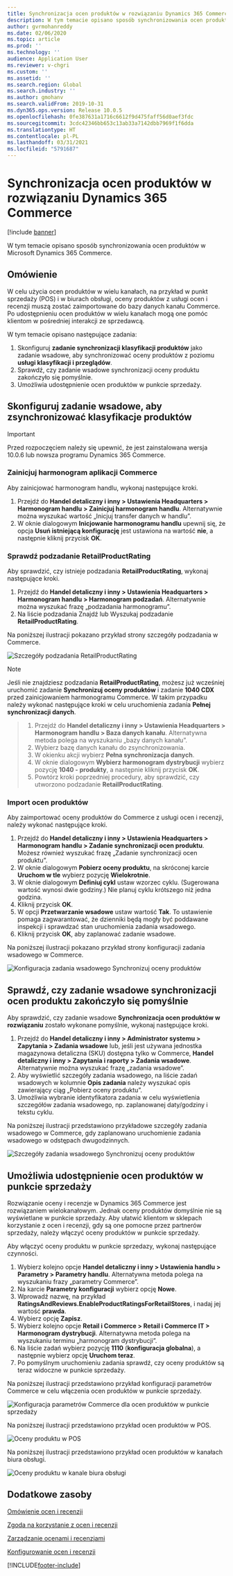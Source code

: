 ```yaml
---
title: Synchronizacja ocen produktów w rozwiązaniu Dynamics 365 Commerce
description: W tym temacie opisano sposób synchronizowania ocen produktów w Microsoft Dynamics 365 Commerce.
author: gvrmohanreddy
ms.date: 02/06/2020
ms.topic: article
ms.prod: ''
ms.technology: ''
audience: Application User
ms.reviewer: v-chgri
ms.custom: ''
ms.assetid: ''
ms.search.region: Global
ms.search.industry: ''
ms.author: gmohanv
ms.search.validFrom: 2019-10-31
ms.dyn365.ops.version: Release 10.0.5
ms.openlocfilehash: 0fe387631a1716c6612f9d475faff56d0aef3fdc
ms.sourcegitcommit: 3cdc42346bb653c13ab33a7142dbb7969f1f6dda
ms.translationtype: HT
ms.contentlocale: pl-PL
ms.lasthandoff: 03/31/2021
ms.locfileid: "5791687"
---
```

# <a name="sync-product-ratings-in-dynamics-365-commerce"></a>Synchronizacja ocen produktów w rozwiązaniu Dynamics 365 Commerce

[!include [banner](includes/banner.md)]

W tym temacie opisano sposób synchronizowania ocen produktów w Microsoft Dynamics 365 Commerce.

## <a name="overview"></a>Omówienie

W celu użycia ocen produktów w wielu kanałach, na przykład w punkt sprzedaży (POS) i w biurach obsługi, oceny produktów z usługi ocen i recenzji muszą zostać zaimportowane do bazy danych kanału Commerce. Po udostępnieniu ocen produktów w wielu kanałach mogą one pomóc klientom w pośredniej interakcji ze sprzedawcą.

W tym temacie opisano następujące zadania:

1. Skonfiguruj **zadanie synchronizacji klasyfikacji produktów** jako zadanie wsadowe, aby synchronizować oceny produktów z poziomu **usługi klasyfikacji i przeglądów**.
1. Sprawdź, czy zadanie wsadowe synchronizacji oceny produktu zakończyło się pomyślnie.
1. Umożliwia udostępnienie ocen produktów w punkcie sprzedaży.

## <a name="configure-a-batch-job-to-synchronize-product-ratings"></a>Skonfiguruj zadanie wsadowe, aby zsynchronizować klasyfikacje produktów

> [!IMPORTANT]
> Przed rozpoczęciem należy się upewnić, że jest zainstalowana wersja 10.0.6 lub nowsza programu Dynamics 365 Commerce.

### <a name="initialize-the-commerce-scheduler"></a>Zainicjuj harmonogram aplikacji Commerce

Aby zainicjować harmonogram handlu, wykonaj następujące kroki.

1. Przejdź do **Handel detaliczny i inny \> Ustawienia Headquarters \> Harmonogram handlu \> Zainicjuj harmonogram handlu**. Alternatywnie można wyszukać wartość „Inicjuj transfer danych w handlu”.
1. W oknie dialogowym **Inicjowanie harmonogramu handlu** upewnij się, że opcja **Usuń istniejącą konfigurację** jest ustawiona na wartość **nie**, a następnie kliknij przycisk **OK**.

### <a name="verify-the-retailproductrating-subjob"></a>Sprawdź podzadanie RetailProductRating

Aby sprawdzić, czy istnieje podzadania **RetailProductRating**, wykonaj następujące kroki.

1. Przejdź do **Handel detaliczny i inny \> Ustawienia Headquarters \> Harmonogram handlu \> Harmonogram podzadań**. Alternatywnie można wyszukać frazę „podzadania harmonogramu”.
1. Na liście podzadania Znajdź lub Wyszukaj podzadanie **RetailProductRating**.

Na poniższej ilustracji pokazano przykład strony szczegóły podzadania w Commerce.

![Szczegóły podzadania RetailProductRating](media/rnr-hq-ratings-sub-job.png)

> [!NOTE]
> Jeśli nie znajdziesz podzadania **RetailProductRating**, możesz już wcześniej uruchomić zadanie **Synchronizuj oceny produktów** i zadanie **1040 CDX** przed zainicjowaniem harmonogramu Commerce. W takim przypadku należy wykonać następujące kroki w celu uruchomienia zadania **Pełnej synchronizacji danych**.

> 1. Przejdź do **Handel detaliczny i inny \> Ustawienia Headquarters \> Harmonogram handlu \> Baza danych kanału**. Alternatywna metoda polega na wyszukaniu „bazy danych kanału”.
> 1. Wybierz bazę danych kanału do zsynchronizowania.
> 1. W okienku akcji wybierz **Pełna synchronizacja danych**.
> 1. W oknie dialogowym **Wybierz harmonogram dystrybucji** wybierz pozycję **1040 - produkty**, a następnie kliknij przycisk **OK**.
> 1. Powtórz kroki poprzedniej procedury, aby sprawdzić, czy utworzono podzadanie **RetailProductRating**.

### <a name="import-product-ratings"></a>Import ocen produktów

Aby zaimportować oceny produktów do Commerce z usługi ocen i recenzji, należy wykonać następujące kroki.

1. Przejdź do **Handel detaliczny i inny \> Ustawienia Headquarters \> Harmonogram handlu \> Zadanie synchronizacji ocen produktu**. Możesz również wyszukać frazę „Zadanie synchronizacji ocen produktu”.
1. W oknie dialogowym **Pobierz oceny produktu**, na skróconej karcie **Uruchom w tle** wybierz pozycję **Wielokrotnie**.
1. W oknie dialogowym **Definiuj cykl** ustaw wzorzec cyklu. (Sugerowana wartość wynosi dwie godziny.) Nie planuj cyklu krótszego niż jedna godzina.
1. Kliknij przycisk **OK**.
1. W opcji **Przetwarzanie wsadowe** ustaw wartość **Tak**. To ustawienie pomaga zagwarantować, że dzienniki będą mogły być poddawane inspekcji i sprawdzać stan uruchomienia zadania wsadowego.
1. Kliknij przycisk **OK**, aby zaplanować zadanie wsadowe.

Na poniższej ilustracji pokazano przykład strony konfiguracji zadania wsadowego w Commerce.

![Konfiguracja zadania wsadowego Synchronizuj oceny produktów](media/rnr-hq-batchjob-recurrence.png)

## <a name="verify-that-the-batch-job-for-product-rating-synchronization-was-successful"></a>Sprawdź, czy zadanie wsadowe synchronizacji ocen produktu zakończyło się pomyślnie

Aby sprawdzić, czy zadanie wsadowe **Synchronizacja ocen produktów w rozwiązaniu** zostało wykonane pomyślnie, wykonaj następujące kroki.

1. Przejdź do **Handel detaliczny i inny \> Administrator systemu \> Zapytania \> Zadania wsadowe** lub, jeśli jest używana jednostka magazynowa detaliczna (SKU) dostępna tylko w Commerce, **Handel detaliczny i inny \> Zapytania i raporty \> Zadania wsadowe**. Alternatywnie można wyszukać frazę „zadania wsadowe”.
1. Aby wyświetlić szczegóły zadania wsadowego, na liście zadań wsadowych w kolumnie **Opis zadania** należy wyszukać opis zawierający ciąg „Pobierz oceny produktu”.
1. Umożliwia wybranie identyfikatora zadania w celu wyświetlenia szczegółów zadania wsadowego, np. zaplanowanej daty/godziny i tekstu cyklu.

Na poniższej ilustracji przedstawiono przykładowe szczegóły zadania wsadowego w Commerce, gdy zaplanowano uruchomienie zadania wsadowego w odstępach dwugodzinnych.

![Szczegóły zadania wsadowego Synchronizuj oceny produktów](media/rnr-hq-batchjob-status-checking.png)

## <a name="make-product-ratings-available-at-the-pos"></a>Umożliwia udostępnienie ocen produktów w punkcie sprzedaży

Rozwiązanie oceny i recenzje w Dynamics 365 Commerce jest rozwiązaniem wielokanałowym. Jednak oceny produktów domyślnie nie są wyświetlane w punkcie sprzedaży. Aby ułatwić klientom w sklepach korzystanie z ocen i recenzji, gdy są one pomocne przez partnerów sprzedaży, należy włączyć oceny produktów w punkcie sprzedaży.

Aby włączyć oceny produktu w punkcie sprzedazy, wykonaj następujące czynności.

1. Wybierz kolejno opcje **Handel detaliczny i inny \> Ustawienia handlu \> Parametry \> Parametry handlu**. Alternatywna metoda polega na wyszukaniu frazy „parametry Commerce”.
1. Na karcie **Parametry konfiguracji** wybierz opcję **Nowe**.
1. Wprowadź nazwę, na przykład **RatingsAndReviews.EnableProductRatingsForRetailStores**, i nadaj jej wartość **prawda**.
1. Wybierz opcję **Zapisz**.
1. Wybierz kolejno opcje **Retail i Commerce \> Retail i Commerce IT \> Harmonogram dystrybucji**. Alternatywna metoda polega na wyszukaniu terminu „harmonogram dystrybucji”.
1. Na liście zadań wybierz pozycję **1110** (**konfiguracja globalna**), a następnie wybierz opcję **Uruchom teraz**.
1. Po pomyślnym uruchomieniu zadania sprawdź, czy oceny produktów są teraz widoczne w punkcie sprzedaży.

Na poniższej ilustracji przedstawiono przykład konfiguracji parametrów Commerce w celu włączenia ocen produktów w punkcie sprzedaży.

![Konfiguracja parametrów Commerce dla ocen produktów w punkcie sprzedaży](media/rnr-hq-enable-ratings-in-pos.png)

Na poniższej ilustracji przedstawiono przykład ocen produktów w POS.

![Oceny produktu w POS](media/rnr-pos-catalog-ratings.png)

Na poniższej ilustracji przedstawiono przykład ocen produktów w kanałach biura obsługi.

![Oceny produktu w kanale biura obsługi](media/rnr-call-center-ratings.png)

## <a name="additional-resources"></a>Dodatkowe zasoby

[Omówienie ocen i recenzji](ratings-reviews-overview.md)

[Zgoda na korzystanie z ocen i recenzji](opt-in-ratings-reviews.md)

[Zarządzanie ocenami i recenzjami](manage-reviews.md)

[Konfigurowanie ocen i recenzji](configure-ratings-reviews.md)


[!INCLUDE[footer-include](../includes/footer-banner.md)]